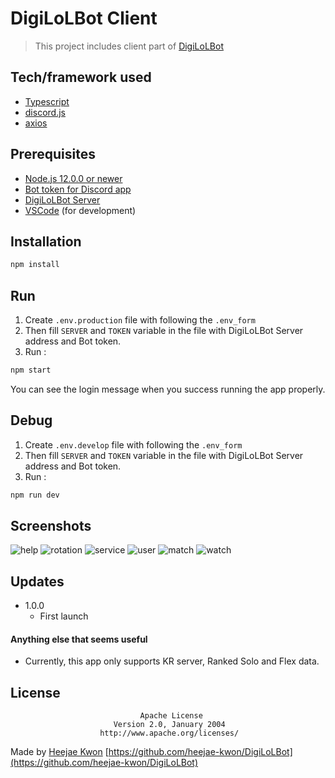 # DigiLoLBot Client
> This project includes client part of [DigiLoLBot](https://github.com/heejae-kwon/DigiLoLBot)


## Tech/framework used
- [Typescript](https://www.typescriptlang.org)
- [discord.js](https://github.com/discordjs/discord.js)
- [axios](https://www.npmjs.com/package/axios)


## Prerequisites
* [Node.js 12.0.0 or newer](https://nodejs.org/en/)
* [Bot token for Discord app](https://discord.com/developers/applications)
* [DigiLoLBot Server](https://github.com/heejae-kwon/DigiLoLBot/tree/master/Server_deno)
* [VSCode](https://code.visualstudio.com/) (for development)


## Installation
```sh
npm install 
```


## Run
1. Create ```.env.production``` file with following the ```.env_form```
2. Then fill `SERVER` and `TOKEN` variable in the file with DigiLoLBot Server address and Bot token.
3. Run :
```sh
npm start
```
You can see the login message when you success running the app properly.


## Debug
1. Create ```.env.develop``` file with following the ```.env_form```
2. Then fill `SERVER` and `TOKEN` variable in the file with DigiLoLBot Server address and Bot token.
3. Run :
```sh
npm run dev
```

## Screenshots
![help](https://i.imgur.com/U0WnIWW.png)
![rotation](https://i.imgur.com/UmixqMr.png)
![service](https://i.imgur.com/LURZtr1.png)
![user](https://i.imgur.com/vsLSDo8.png)
![match](https://i.imgur.com/JZPAXBV.png)
![watch](https://i.imgur.com/ZUuFSjj.png)


## Updates
* 1.0.0
    * First launch

#### Anything else that seems useful
- Currently, this app only supports KR server, Ranked Solo and Flex data.

## License
                                 Apache License
                           Version 2.0, January 2004
                        http://www.apache.org/licenses/

Made by [Heejae Kwon](https://github.com/heejae-kwon)
[https://github.com/heejae-kwon/DigiLoLBot](https://github.com/heejae-kwon/DigiLoLBot)
<!-- Markdown link & img dfn's -->
